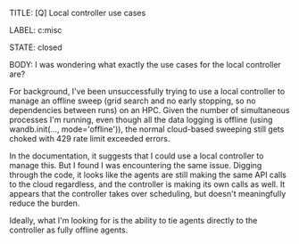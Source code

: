 TITLE:
[Q] Local controller use cases

LABEL:
c:misc

STATE:
closed

BODY:
I was wondering what exactly the use cases for the local controller are?

For background, I've been unsuccessfully trying to use a local controller to manage an offline sweep (grid search and no early stopping, so no dependencies between runs) on an HPC. Given the number of simultaneous processes I'm running, even though all the data logging is offline (using wandb.init(..., mode='offline')), the normal cloud-based sweeping still gets choked with 429 rate limit exceeded errors.

In the documentation, it suggests that I could use a local controller to manage this. But I found I was encountering the same issue. Digging through the code, it looks like the agents are still making the same API calls to the cloud regardless, and the controller is making its own calls as well. It appears that the controller takes over scheduling, but doesn't meaningfully reduce the burden.

Ideally, what I'm looking for is the ability to tie agents directly to the controller as fully offline agents.

